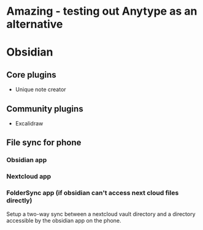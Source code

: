 # Amazing - testing out Anytype as an alternative
# Obsidian
## Core plugins
- Unique note creator

## Community plugins
- Excalidraw

## File sync for phone
### Obsidian app
### Nextcloud app
### FolderSync app (if obsidian can't access next cloud files directly)
Setup a two-way sync between a nextcloud vault directory and a directory accessible by the obsidian app on the phone.
